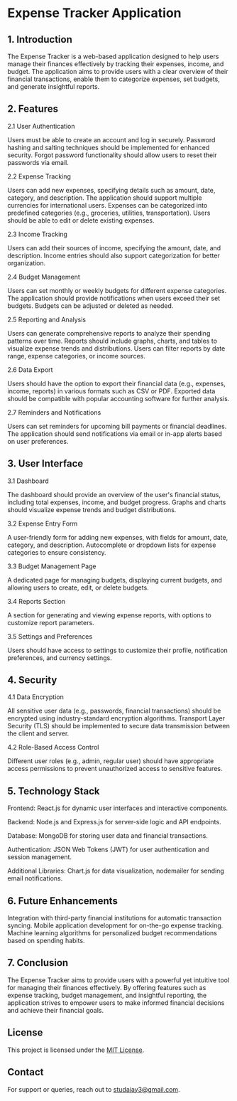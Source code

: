 # Expense Tracker Application

## 1. Introduction

The Expense Tracker is a web-based application designed to help users manage their finances effectively by tracking their expenses, income, and budget. The application aims to provide users with a clear overview of their financial transactions, enable them to categorize expenses, set budgets, and generate insightful reports.

## 2. Features

2.1 User Authentication

Users must be able to create an account and log in securely.
Password hashing and salting techniques should be implemented for enhanced security.
Forgot password functionality should allow users to reset their passwords via email.

2.2 Expense Tracking

Users can add new expenses, specifying details such as amount, date, category, and description.
The application should support multiple currencies for international users.
Expenses can be categorized into predefined categories (e.g., groceries, utilities, transportation).
Users should be able to edit or delete existing expenses.

2.3 Income Tracking

Users can add their sources of income, specifying the amount, date, and description.
Income entries should also support categorization for better organization.

2.4 Budget Management

Users can set monthly or weekly budgets for different expense categories.
The application should provide notifications when users exceed their set budgets.
Budgets can be adjusted or deleted as needed.

2.5 Reporting and Analysis

Users can generate comprehensive reports to analyze their spending patterns over time.
Reports should include graphs, charts, and tables to visualize expense trends and distributions.
Users can filter reports by date range, expense categories, or income sources.

2.6 Data Export

Users should have the option to export their financial data (e.g., expenses, income, reports) in various formats such as CSV or PDF.
Exported data should be compatible with popular accounting software for further analysis.

2.7 Reminders and Notifications

Users can set reminders for upcoming bill payments or financial deadlines.
The application should send notifications via email or in-app alerts based on user preferences.

## 3. User Interface

3.1 Dashboard

The dashboard should provide an overview of the user's financial status, including total expenses, income, and budget progress.
Graphs and charts should visualize expense trends and budget distributions.

3.2 Expense Entry Form

A user-friendly form for adding new expenses, with fields for amount, date, category, and description.
Autocomplete or dropdown lists for expense categories to ensure consistency.

3.3 Budget Management Page

A dedicated page for managing budgets, displaying current budgets, and allowing users to create, edit, or delete budgets.

3.4 Reports Section

A section for generating and viewing expense reports, with options to customize report parameters.

3.5 Settings and Preferences

Users should have access to settings to customize their profile, notification preferences, and currency settings.

## 4. Security

4.1 Data Encryption

All sensitive user data (e.g., passwords, financial transactions) should be encrypted using industry-standard encryption algorithms.
Transport Layer Security (TLS) should be implemented to secure data transmission between the client and server.

4.2 Role-Based Access Control

Different user roles (e.g., admin, regular user) should have appropriate access permissions to prevent unauthorized access to sensitive features.

## 5. Technology Stack

Frontend: React.js for dynamic user interfaces and interactive components.

Backend: Node.js and Express.js for server-side logic and API endpoints.

Database: MongoDB for storing user data and financial transactions.

Authentication: JSON Web Tokens (JWT) for user authentication and session management.

Additional Libraries: Chart.js for data visualization, nodemailer for sending email notifications.

## 6. Future Enhancements

Integration with third-party financial institutions for automatic transaction syncing.
Mobile application development for on-the-go expense tracking.
Machine learning algorithms for personalized budget recommendations based on spending habits.

## 7. Conclusion

The Expense Tracker aims to provide users with a powerful yet intuitive tool for managing their finances effectively. By offering features such as expense tracking, budget management, and insightful reporting, the application strives to empower users to make informed financial decisions and achieve their financial goals.

## License

This project is licensed under the [MIT License](LICENSE).

## Contact

For support or queries, reach out to [studajay3@gmail.com](studajay3@gmail.com).
